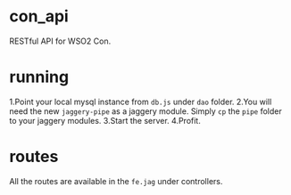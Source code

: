 con_api
=======
RESTful API for WSO2 Con.

# running
1.Point your local mysql instance from `db.js` under `dao` folder.
2.You will need the new `jaggery-pipe` as a jaggery module. Simply `cp` the `pipe` folder to your jaggery modules.
3.Start the server.
4.Profit.

# routes
All the routes are available in the `fe.jag` under controllers.
